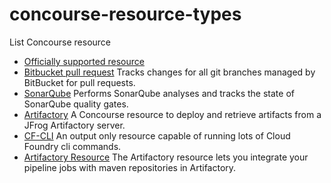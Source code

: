 # concourse-resource-types
List Concourse resource

* [Officially supported resource](https://concourse-ci.org/resource-types.html)
* [Bitbucket pull request](https://github.com/cathive/concourse-bitbucket-pullrequest-resource) Tracks changes for all git branches managed by BitBucket for pull requests.
* [SonarQube](https://github.com/cathive/concourse-sonarqube-resource) Performs SonarQube analyses and tracks the state of SonarQube quality gates.
* [Artifactory](https://github.com/spring-io/artifactory-resource) A Concourse resource to deploy and retrieve artifacts from a JFrog Artifactory server.
* [CF-CLI](https://github.com/Pivotal-Field-Engineering/cf-cli-resource) An output only resource capable of running lots of Cloud Foundry cli commands.
* [Artifactory Resource](https://github.com/emerald-squad/artifactory-resource)
The Artifactory resource lets you integrate your pipeline jobs with maven repositories in Artifactory.
